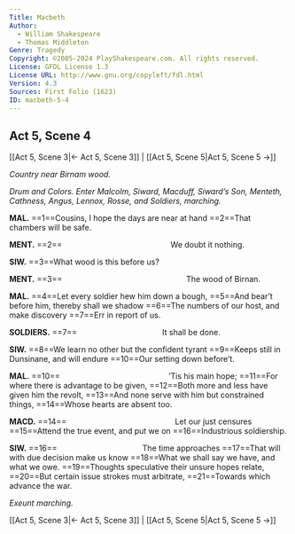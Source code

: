 ```yaml
---
Title: Macbeth
Author: 
  - William Shakespeare
  - Thomas Middleton
Genre: Tragedy
Copyright: ©2005-2024 PlayShakespeare.com. All rights reserved.
License: GFDL License 1.3
License URL: http://www.gnu.org/copyleft/fdl.html
Version: 4.3
Sources: First Folio (1623)
ID: macbeth-5-4
---
```


## Act 5, Scene 4
[[Act 5, Scene 3|← Act 5, Scene 3]] | [[Act 5, Scene 5|Act 5, Scene 5 →]]

*Country near Birnam wood.*

*Drum and Colors. Enter Malcolm, Siward, Macduff, Siward’s Son, Menteth, Cathness, Angus, Lennox, Rosse, and Soldiers, marching.*

**MAL.**
==1==Cousins, I hope the days are near at hand
==2==That chambers will be safe.

**MENT.**
==2==              We doubt it nothing.

**SIW.**
==3==What wood is this before us?

**MENT.**
==3==                The wood of Birnan.

**MAL.**
==4==Let every soldier hew him down a bough,
==5==And bear’t before him, thereby shall we shadow
==6==The numbers of our host, and make discovery
==7==Err in report of us.

**SOLDIERS.**
==7==           It shall be done.

**SIW.**
==8==We learn no other but the confident tyrant
==9==Keeps still in Dunsinane, and will endure
==10==Our setting down before’t.

**MAL.**
==10==              ’Tis his main hope;
==11==For where there is advantage to be given,
==12==Both more and less have given him the revolt,
==13==And none serve with him but constrained things,
==14==Whose hearts are absent too.

**MACD.**
==14==              Let our just censures
==15==Attend the true event, and put we on
==16==Industrious soldiership.

**SIW.**
==16==           The time approaches
==17==That will with due decision make us know
==18==What we shall say we have, and what we owe.
==19==Thoughts speculative their unsure hopes relate,
==20==But certain issue strokes must arbitrate,
==21==Towards which advance the war.

*Exeunt marching.*

[[Act 5, Scene 3|← Act 5, Scene 3]] | [[Act 5, Scene 5|Act 5, Scene 5 →]]